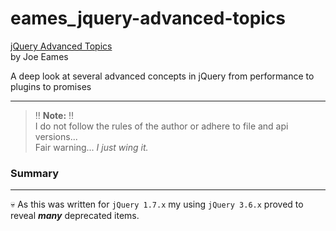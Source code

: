 # eames_jquery-advanced-topics

[jQuery Advanced Topics](https://app.pluralsight.com/library/courses/jquery-adv/table-of-contents)  
by Joe Eames 

A deep look at several advanced concepts in jQuery from performance to plugins to promises

___

> :bangbang: **Note:** :bangbang:  
> I do not follow the rules of the author or adhere to file and api versions...  
> Fair warning... _I just wing it._  


### Summary
---
:skull: As this was written for `jQuery 1.7.x` my using `jQuery 3.6.x` proved to reveal **_many_** deprecated items.